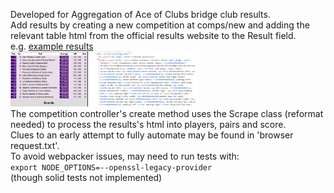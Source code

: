 Developed for Aggregation of Ace of Clubs bridge club results.  
Add results by creating a new competition at comps/new and adding the relevant table html from the official results website to the Result field.  
e.g. [example results](https://play.realbridge.online/dx.html?p=250612125783&q=ThursdayEvening12June#0)  
<img src="public/aoc_results.png" alt="demo results" width="300"><br>
The competition controller's create method uses the Scrape class (reformat needed) to process the results's html into players, pairs and score.   
Clues to an early attempt to fully automate may be found in 'browser request.txt'.  
To avoid webpacker issues, may need to run tests with:  
 ` export NODE_OPTIONS=--openssl-legacy-provider `  
 (though solid tests not implemented)